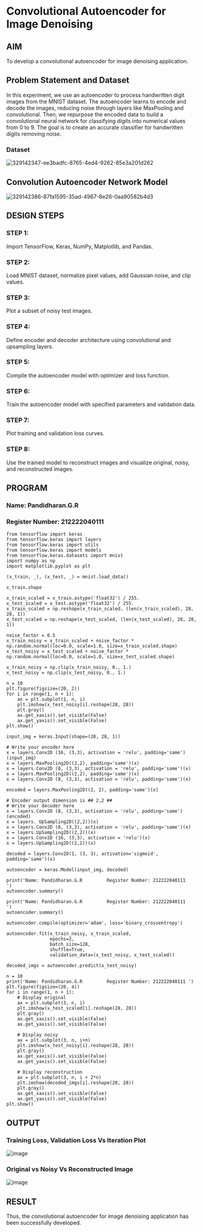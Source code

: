 # Convolutional Autoencoder for Image Denoising

## AIM

To develop a convolutional autoencoder for image denoising application.

## Problem Statement and Dataset
In this experiment, we use an autoencoder to process handwritten digit images from the MNIST dataset. The autoencoder learns to encode and decode the images, reducing noise through layers like MaxPooling and convolutional. Then, we repurpose the encoded data to build a convolutional neural network for classifying digits into numerical values from 0 to 9. The goal is to create an accurate classifier for handwritten digits removing noise.
### Dataset
![329142347-ee3badfc-8765-4ed4-9262-85e3a201d262](https://github.com/Afsarjumail/convolutional-denoising-autoencoder/assets/118343395/b6c72c99-6edc-40ec-81c7-0851f57423f3)

## Convolution Autoencoder Network Model
![329142386-87fa1595-35ad-4967-8e26-0aa90582b4d3](https://github.com/Afsarjumail/convolutional-denoising-autoencoder/assets/118343395/af9cb643-f20a-4cb0-943b-acd0a1cf107a)


## DESIGN STEPS

### STEP 1:
Import TensorFlow, Keras, NumPy, Matplotlib, and Pandas.
### STEP 2:
Load MNIST dataset, normalize pixel values, add Gaussian noise, and clip values.
### STEP 3:
Plot a subset of noisy test images.
### STEP 4:
Define encoder and decoder architecture using convolutional and upsampling layers.
### STEP 5:
Compile the autoencoder model with optimizer and loss function.
### STEP 6:
Train the autoencoder model with specified parameters and validation data.
### STEP 7:
Plot training and validation loss curves.
### STEP 8:
Use the trained model to reconstruct images and visualize original, noisy, and reconstructed images.
## PROGRAM
### Name: Pandidharan.G.R
### Register Number: 212222040111

```
from tensorflow import keras
from tensorflow.keras import layers
from tensorflow.keras import utils
from tensorflow.keras import models
from tensorflow.keras.datasets import mnist
import numpy as np
import matplotlib.pyplot as plt

(x_train, _), (x_test, _) = mnist.load_data()

x_train.shape

x_train_scaled = x_train.astype('float32') / 255.
x_test_scaled = x_test.astype('float32') / 255.
x_train_scaled = np.reshape(x_train_scaled, (len(x_train_scaled), 28, 28, 1))
x_test_scaled = np.reshape(x_test_scaled, (len(x_test_scaled), 28, 28, 1))

noise_factor = 0.5
x_train_noisy = x_train_scaled + noise_factor * np.random.normal(loc=0.0, scale=1.0, size=x_train_scaled.shape) 
x_test_noisy = x_test_scaled + noise_factor * np.random.normal(loc=0.0, scale=1.0, size=x_test_scaled.shape) 

x_train_noisy = np.clip(x_train_noisy, 0., 1.)
x_test_noisy = np.clip(x_test_noisy, 0., 1.)

n = 10
plt.figure(figsize=(20, 2))
for i in range(1, n + 1):
    ax = plt.subplot(1, n, i)
    plt.imshow(x_test_noisy[i].reshape(28, 28))
    plt.gray()
    ax.get_xaxis().set_visible(False)
    ax.get_yaxis().set_visible(False)
plt.show()

input_img = keras.Input(shape=(28, 28, 1))

# Write your encoder here
x = layers.Conv2D (16, (3,3), activation = 'relu', padding='same') (input_img)
x = layers.MaxPooling2D((2,2), padding='same')(x)
x = layers.Conv2D (8, (3,3), activation = 'relu', padding='same')(x)
x = layers.MaxPooling2D((2,2), padding='same')(x)
x = layers.Conv2D (8, (3,3), activation = 'relu', padding='same')(x)

encoded = layers.MaxPooling2D((2, 2), padding='same')(x)

# Encoder output dimension is ## 2,2 ##
# Write your decoder here
x = layers.Conv2D (8, (3,3), activation = 'relu', padding='same') (encoded)
x = layers. UpSampling2D((2,2))(x)
x = layers.Conv2D (8, (3,3), activation = 'relu', padding='same')(x)
x = layers.UpSampling2D((2,2))(x)
x = layers.Conv2D (16, (3,3), activation = 'relu')(x)
x = layers.UpSampling2D((2,2))(x)

decoded = layers.Conv2D(1, (3, 3), activation='sigmoid', padding='same')(x)

autoencoder = keras.Model(input_img, decoded)

print('Name: Pandidharan.G.R         Register Number: 212222040111      ')
autoencoder.summary()

print('Name: Pandidharan.G.R         Register Number: 212222040111      ')
autoencoder.summary()

autoencoder.compile(optimizer='adam', loss='binary_crossentropy')

autoencoder.fit(x_train_noisy, x_train_scaled,
                epochs=2,
                batch_size=128,
                shuffle=True,
                validation_data=(x_test_noisy, x_test_scaled))

decoded_imgs = autoencoder.predict(x_test_noisy)

n = 10
print('Name: Pandidharan.G.R         Register Number: 212222040111 ')
plt.figure(figsize=(20, 4))
for i in range(1, n + 1):
    # Display original
    ax = plt.subplot(3, n, i)
    plt.imshow(x_test_scaled[i].reshape(28, 28))
    plt.gray()
    ax.get_xaxis().set_visible(False)
    ax.get_yaxis().set_visible(False)

    # Display noisy
    ax = plt.subplot(3, n, i+n)
    plt.imshow(x_test_noisy[i].reshape(28, 28))
    plt.gray()
    ax.get_xaxis().set_visible(False)
    ax.get_yaxis().set_visible(False)    

    # Display reconstruction
    ax = plt.subplot(3, n, i + 2*n)
    plt.imshow(decoded_imgs[i].reshape(28, 28))
    plt.gray()
    ax.get_xaxis().set_visible(False)
    ax.get_yaxis().set_visible(False)
plt.show()

```

## OUTPUT

### Training Loss, Validation Loss Vs Iteration Plot
![image](https://github.com/user-attachments/assets/2e5d1e4d-4728-4fbb-ac12-bf91b7a0c154)


### Original vs Noisy Vs Reconstructed Image
![image](https://github.com/user-attachments/assets/b905706a-ebcc-4cc7-a506-94b0af2a5e0e)




## RESULT
Thus, the convolutional autoencoder for image denoising application has been successfully developed.
